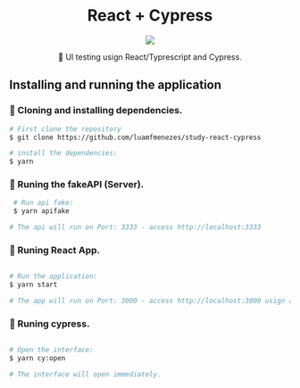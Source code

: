 <h1 align="center">
 React + Cypress
</h1>
<p align="center">
<img align="center" src="https://i.ibb.co/DVnybLq/1-UBB4-Oojxn-QFv-Q59lq8mp9-A.png" data-canonical-src="https://i.ibb.co/DVnybLq/1-UBB4-Oojxn-QFv-Q59lq8mp9-A.png" />
 </p>
<p align="center">🚀 UI testing usign React/Typrescript and Cypress.</p>

## Installing and running the application

### 🧬 Cloning and installing dependencies.

```bash
# First clone the repository
$ git clone https://github.com/luamfmenezes/study-react-cypress

# install the dependencies:
$ yarn

```

### 🎲 Runing the fakeAPI (Server).

```bash
 # Run api fake:
 $ yarn apifake

# The api will run on Port: 3333 - access http://localhost:3333
```

### 🎲 Runing React App.

```bash

# Run the application:
$ yarn start

# The app will run on Port: 3000 - access http://localhost:3000 usign a browser.
```

### 🎲 Runing cypress.

```bash

# Open the interface:
$ yarn cy:open

# The interface will open immediately.
```

